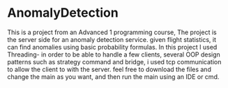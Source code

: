 # AnomalyDetection

This is a project from an Advanced 1 programming course, The project is the server side for an anomaly detection service. given flight statistics, it can find anomalies using basic probability formulas.
In this project I used Threading- in order to be able to handle a few clients, several OOP design patterns such as strategy command and bridge, i used tcp communication to allow the client to with the server. feel free to download the files and change the main as you want, and then run the main using an IDE or cmd.
